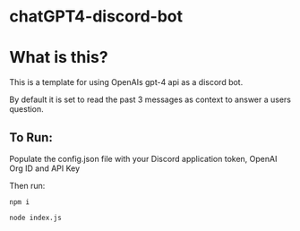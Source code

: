 # chatGPT4-discord-bot

# What is this?
This is a template for using OpenAIs gpt-4 api as a discord bot. 

By default it is set to read the past 3 messages as context to answer a users question.



## To Run:
Populate the config.json file with your Discord application token, OpenAI Org ID and API Key

Then run:

`npm i`

`node index.js`
